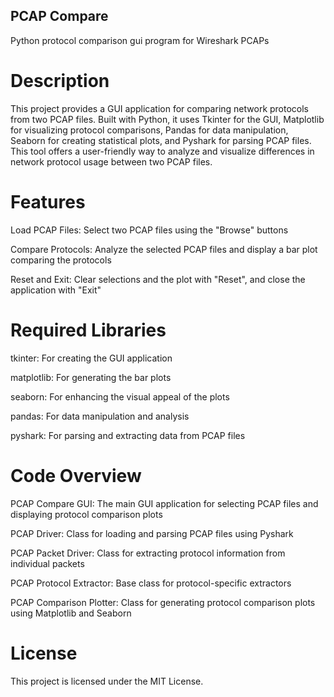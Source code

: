 ## PCAP Compare 

Python protocol comparison gui program for Wireshark PCAPs

# Description
This project provides a GUI application for comparing network protocols from two PCAP files. Built with Python, it uses Tkinter for the GUI, Matplotlib for visualizing protocol comparisons, Pandas for data manipulation, Seaborn for creating statistical plots, and Pyshark for parsing PCAP files. This tool offers a user-friendly way to analyze and visualize differences in network protocol usage between two PCAP files.

# Features
Load PCAP Files: Select two PCAP files using the "Browse" buttons

Compare Protocols: Analyze the selected PCAP files and display a bar plot comparing the protocols

Reset and Exit: Clear selections and the plot with "Reset", and close the application with "Exit"

# Required Libraries

tkinter: For creating the GUI application

matplotlib: For generating the bar plots

seaborn: For enhancing the visual appeal of the plots

pandas: For data manipulation and analysis

pyshark: For parsing and extracting data from PCAP files

# Code Overview

PCAP Compare GUI: The main GUI application for selecting PCAP files and displaying protocol comparison plots

PCAP Driver: Class for loading and parsing PCAP files using Pyshark

PCAP Packet Driver: Class for extracting protocol information from individual packets

PCAP Protocol Extractor: Base class for protocol-specific extractors

PCAP Comparison Plotter: Class for generating protocol comparison plots using Matplotlib and Seaborn

# License
This project is licensed under the MIT License.


